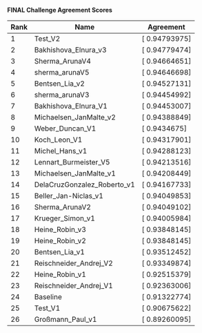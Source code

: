 **FINAL Challenge Agreement Scores**



|Rank|Name|Agreement|
|----|-----|---|
|1|Test_V2|[ 0.94793975]|
|2|Bakhishova_Elnura_v3|[ 0.94779474]|
|3|Sherma_ArunaV4|[ 0.94664651]|
|4|sherma_arunaV5|[ 0.94646698]|
|5|Bentsen_Lia_v2|[ 0.94527131]|
|6|sherma_arunaV3|[ 0.94454992]|
|7|Bakhishova_Elnura_V1|[ 0.94453007]|
|8|Michaelsen_JanMalte_v2|[ 0.94388849]|
|9|Weber_Duncan_V1|[ 0.9434675]|
|10|Koch_Leon_V1|[ 0.94317901]|
|11|Michel_Hans_v1|[ 0.94288123]|
|12|Lennart_Burmeister_V5|[ 0.94213516]|
|13|Michaelsen_JanMalte_v1|[ 0.94208449]|
|14|DelaCruzGonzalez_Roberto_v1|[ 0.94167733]|
|15|Beller_Jan-Niclas_v1|[ 0.94049853]|
|16|Sherma_ArunaV2|[ 0.94049102]|
|17|Krueger_Simon_v1|[ 0.94005984]|
|18|Heine_Robin_v3|[ 0.93848145]|
|19|Heine_Robin_v2|[ 0.93848145]|
|20|Bentsen_Lia_v1|[ 0.93512452]|
|21|Reischneider_Andrej_V2|[ 0.93349874]|
|22|Heine_Robin_v1|[ 0.92515379]|
|23|Reischneider_Andrej_V1|[ 0.92363006]|
|24|Baseline|[ 0.91322774]|
|25|Test_V1|[ 0.90675622]|
|26|Großmann_Paul_v1|[ 0.89260095]|
